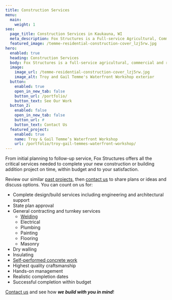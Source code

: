 ```yaml
---
title: Construction Services
menu:
  main:
    weight: 1
seo:
  page_title: Construction Services in Kaukauna, WI
  meta_description: Fox Structures is a Full-service Agricultural, Commercial and Residential Contractor.
  featured_image: /temme-residential-construction-cover_lzj5rw.jpg
hero: 
  enabled: true
  heading: Construction Services
  body: Fox Structures is a full-service agricultural, commercial and residential contractor.
  image: 
    image_url: /temme-residential-construction-cover_lzj5rw.jpg
    image_alt: Troy and Gail Temme's Waterfront Workshop exterior
  button:
    enabled: true
    open_in_new_tab: false
    button_url: /portfolio/
    button_text: See Our Work
  button_2:
    enabled: false
    open_in_new_tab: false
    button_url: #
    button_text: Contact Us
  featured_project: 
    enabled: true
    name: Troy & Gail Temme’s Waterfront Workshop
    url: /portfolio/troy-gail-temmes-waterfront-workshop/
---
```


From initial planning to follow-up service, Fox Structures offers all the critical services needed to complete your new construction or building addition project on time, within budget and to your satisfaction.

Review our similar [past projects](/portfolio/), then [contact us](/contact/) to share plans or ideas and discuss options. You can count on us for:

- Complete design/build services including engineering and architectural support
- State plan approval
- General contracting and turnkey services
  - [Welding](/construction-services/welding/)
  - Electrical
  - Plumbing
  - Painting
  - Flooring
  - Masonry
- Dry walling
- Insulating
- [Self-performed concrete work](/construction-services/concrete/)
- Highest quality craftsmanship
- Hands-on management
- Realistic completion dates
- Successful completion within budget

[Contact us](/contact/) and see how **_we build with you in mind_**!